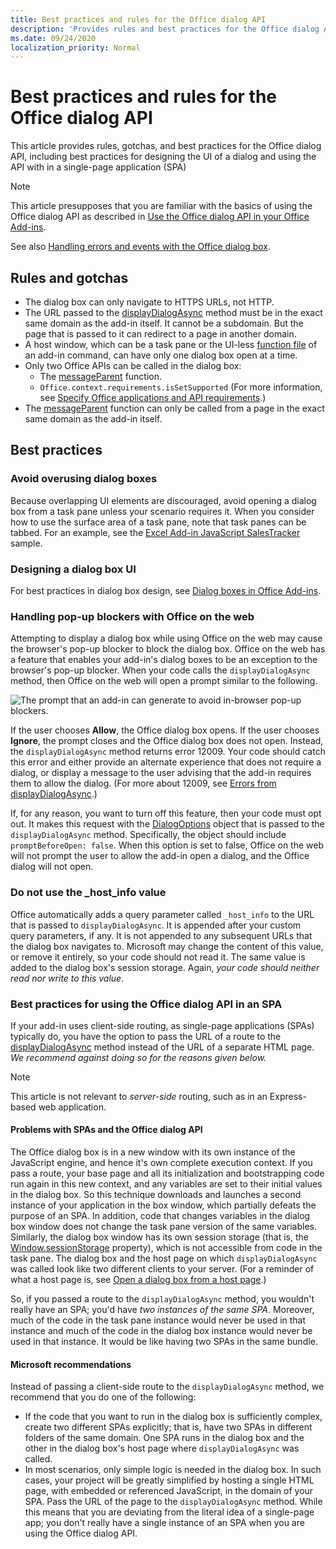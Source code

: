 ```yaml
---
title: Best practices and rules for the Office dialog API
description: 'Provides rules and best practices for the Office dialog API, such as best practices for a single-page application (SPA)'
ms.date: 09/24/2020
localization_priority: Normal
---
```


# Best practices and rules for the Office dialog API

This article provides rules, gotchas, and best practices for the Office dialog API, including best practices for designing the UI of a dialog and using the API with in a single-page application (SPA)

> [!NOTE]
> This article presupposes that you are familiar with the basics of using the Office dialog API as described in [Use the Office dialog API in your Office Add-ins](dialog-api-in-office-add-ins.md).
> 
> See also [Handling errors and events with the Office dialog box](dialog-handle-errors-events.md).

## Rules and gotchas

- The dialog box can only navigate to HTTPS URLs, not HTTP.
- The URL passed to the [displayDialogAsync](/javascript/api/office/office.ui) method must be in the exact same domain as the add-in itself. It cannot be a subdomain. But the page that is passed to it can redirect to a page in another domain.
- A host window, which can be a task pane or the UI-less [function file](../reference/manifest/functionfile.md) of an add-in command, can have only one dialog box open at a time.
- Only two Office APIs can be called in the dialog box:
  - The [messageParent](/javascript/api/office/office.ui#messageparent-message-) function.
  - `Office.context.requirements.isSetSupported` (For more information, see [Specify Office applications and API requirements](specify-office-hosts-and-api-requirements.md).)
- The [messageParent](/javascript/api/office/office.ui#messageparent-message-) function can only be called from a page in the exact same domain as the add-in itself.

## Best practices

### Avoid overusing dialog boxes

Because overlapping UI elements are discouraged, avoid opening a dialog box from a task pane unless your scenario requires it. When you consider how to use the surface area of a task pane, note that task panes can be tabbed. For an example, see the [Excel Add-in JavaScript SalesTracker](https://github.com/OfficeDev/Excel-Add-in-JavaScript-SalesTracker) sample.

### Designing a dialog box UI

For best practices in dialog box design, see [Dialog boxes in Office Add-ins](../design/dialog-boxes.md).

### Handling pop-up blockers with Office on the web

Attempting to display a dialog box while using Office on the web may cause the browser's pop-up blocker to block the dialog box. Office on the web has a feature that enables your add-in's dialog boxes to be an exception to the browser's pop-up blocker. When your code calls the `displayDialogAsync` method, then Office on the web will open a prompt similar to the following.

![The prompt that an add-in can generate to avoid in-browser pop-up blockers.](../images/dialog-prompt-before-open.png)

If the user chooses **Allow**, the Office dialog box opens. If the user chooses **Ignore**, the prompt closes and the Office dialog box does not open. Instead, the `displayDialogAsync` method returns error 12009. Your code should catch this error and either provide an alternate experience that does not require a dialog, or display a message to the user advising that the add-in requires them to allow the dialog. (For more about 12009, see [Errors from displayDialogAsync](dialog-handle-errors-events.md#errors-from-displaydialogasync).)

If, for any reason, you want to turn off this feature, then your code must opt out. It makes this request with the [DialogOptions](/javascript/api/office/office.dialogoptions) object that is passed to the `displayDialogAsync` method. Specifically, the object should include `promptBeforeOpen: false`. When this option is set to false, Office on the web will not prompt the user to allow the add-in open a dialog, and the Office dialog will not open.

### Do not use the \_host\_info value

Office automatically adds a query parameter called `_host_info` to the URL that is passed to `displayDialogAsync`. It is appended after your custom query parameters, if any. It is not appended to any subsequent URLs that the dialog box navigates to. Microsoft may change the content of this value, or remove it entirely, so your code should not read it. The same value is added to the dialog box's session storage. Again, *your code should neither read nor write to this value*.

### Best practices for using the Office dialog API in an SPA

If your add-in uses client-side routing, as single-page applications (SPAs) typically do, you have the option to pass the URL of a route to the [displayDialogAsync](/javascript/api/office/office.ui) method instead of the URL of a separate HTML page. *We recommend against doing so for the reasons given below.*

> [!NOTE]
> This article is not relevant to *server-side* routing, such as in an Express-based web application.

#### Problems with SPAs and the Office dialog API

The Office dialog box is in a new window with its own instance of the JavaScript engine, and hence it's own complete execution context. If you pass a route, your base page and all its initialization and bootstrapping code run again in this new context, and any variables are set to their initial values in the dialog box. So this technique downloads and launches a second instance of your application in the  box window, which partially defeats the purpose of an SPA. In addition, code that changes variables in the dialog box window does not change the task pane version of the same variables. Similarly, the dialog box window has its own session storage (that is, the [Window.sessionStorage](https://developer.mozilla.org/docs/Web/API/Window/sessionStorage) property), which is not accessible from code in the task pane. The dialog box and the host page on which `displayDialogAsync` was called look like two different clients to your server. (For a reminder of what a host page is, see [Open a dialog box from a host page](dialog-api-in-office-add-ins.md#open-a-dialog-box-from-a-host-page).)

So, if you passed a route to the `displayDialogAsync` method, you wouldn't really have an SPA; you'd have *two instances of the same SPA*. Moreover, much of the code in the task pane instance would never be used in that instance and much of the code in the dialog box instance would never be used in that instance. It would be like having two SPAs in the same bundle.

#### Microsoft recommendations

Instead of passing a client-side route to the `displayDialogAsync` method, we recommend that you do one of the following:

* If the code that you want to run in the dialog box is sufficiently complex, create two different SPAs explicitly; that is, have two SPAs in different folders of the same domain. One SPA runs in the dialog box and the other in the dialog box's host page where `displayDialogAsync` was called. 
* In most scenarios, only simple logic is needed in the dialog box. In such cases, your project will be greatly simplified by hosting a single HTML page, with embedded or referenced JavaScript, in the domain of your SPA. Pass the URL of the page to the `displayDialogAsync` method. While this means that you are deviating from the literal idea of a single-page app; you don't really have a single instance of an SPA when you are using the Office dialog API.
